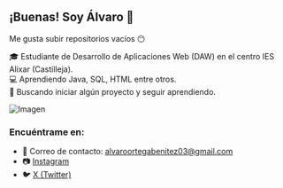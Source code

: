 ## ¡Buenas! Soy Álvaro 👋

Me gusta subir repositorios vacíos 😶

🎓 Estudiante de Desarrollo de Aplicaciones Web (DAW) en el centro IES Alixar (Castilleja).  
💻 Aprendiendo Java, SQL, HTML entre otros.  
🚀 Buscando iniciar algún proyecto y seguir aprendiendo.  

![Imagen](pablomotosVCS.png)

### Encuéntrame en:

- 📧 Correo de contacto: alvaroortegabenitez03@gmail.com  
- 📷 [Instagram](https://www.instagram.com/alviam._/)  
- 🐦 [X (Twitter)](https://x.com/Arvarisu)






